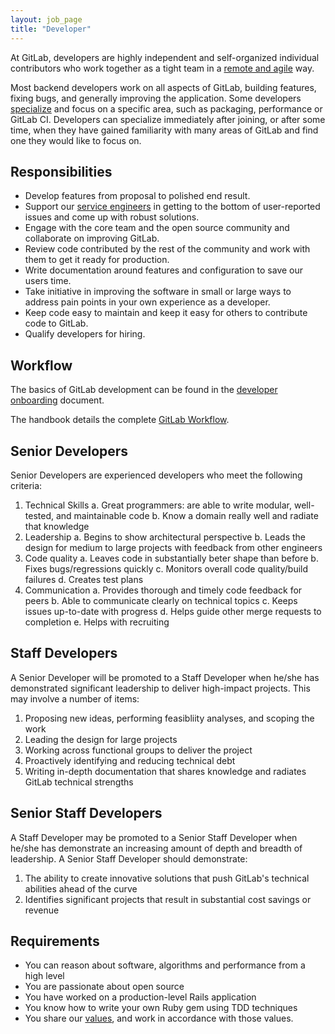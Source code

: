 ```yaml
---
layout: job_page
title: "Developer"
---
```


At GitLab, developers are highly independent and self-organized individual
contributors who work together as a tight team in a [remote and agile](/2015/09/14/remote-agile-at-gitlab/) way.

Most backend developers work on all aspects of GitLab, building features, fixing bugs, and generally improving the application.
Some developers [specialize](/jobs/specialist) and focus on a specific area, such as packaging, performance or GitLab CI.
Developers can specialize immediately after joining, or after some time, when they have gained familiarity with many areas of GitLab and find one they would like to focus on.

## Responsibilities

* Develop features from proposal to polished end result.
* Support our [service engineers](/jobs/service-engineer) in getting to the bottom of user-reported issues and come up with robust solutions.
* Engage with the core team and the open source community and collaborate on improving GitLab.
* Review code contributed by the rest of the community and work with them to get it ready for production.
* Write documentation around features and configuration to save our users time.
* Take initiative in improving the software in small or large ways to address pain points in your own experience as a developer.
* Keep code easy to maintain and keep it easy for others to contribute code to GitLab.
* Qualify developers for hiring.

## Workflow

The basics of GitLab development can be found in the [developer onboarding](/handbook/developer-onboarding/#basics-of-gitlab-development) document.

The handbook details the complete [GitLab Workflow](/handbook/#gitlab-workflow).

## Senior Developers

Senior Developers are experienced developers who meet the following criteria:

1. Technical Skills
   a. Great programmers: are able to write modular, well-tested, and maintainable code
   b. Know a domain really well and radiate that knowledge
2. Leadership
   a. Begins to show architectural perspective
   b. Leads the design for medium to large projects with feedback from other engineers
3. Code quality
   a. Leaves code in substantially beter shape than before
   b. Fixes bugs/regressions quickly
   c. Monitors overall code quality/build failures
   d. Creates test plans
4. Communication
   a. Provides thorough and timely code feedback for peers
   b. Able to communicate clearly on technical topics
   c. Keeps issues up-to-date with progress
   d. Helps guide other merge requests to completion
   e. Helps with recruiting

## Staff Developers

A Senior Developer will be promoted to a Staff Developer when he/she has
demonstrated significant leadership to deliver high-impact projects. This may
involve a number of items:

1. Proposing new ideas, performing feasibliity analyses, and scoping the work
2. Leading the design for large projects
3. Working across functional groups to deliver the project
4. Proactively identifying and reducing technical debt
5. Writing in-depth documentation that shares knowledge and radiates GitLab technical strengths

## Senior Staff Developers

A Staff Developer may be promoted to a Senior Staff Developer when he/she has demonstrate
an increasing amount of depth and breadth of leadership. A Senior Staff Developer should
demonstrate:

1. The ability to create innovative solutions that push GitLab's technical abilities ahead of the curve
2. Identifies significant projects that result in substantial cost savings or revenue

## Requirements

* You can reason about software, algorithms and performance from a high level
* You are passionate about open source
* You have worked on a production-level Rails application
* You know how to write your own Ruby gem using TDD techniques
* You share our [values](/handbook/#values), and work in accordance with those values.
